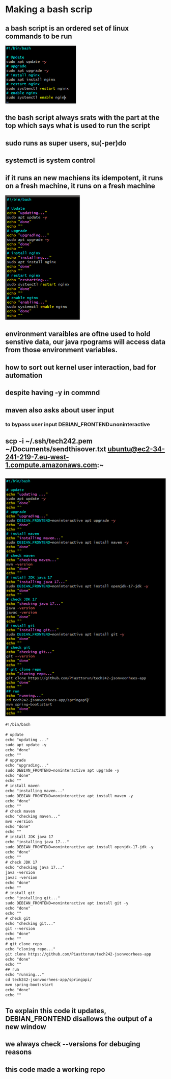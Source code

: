# Making a bash scrip
## a bash script is an ordered set of linux commands to be run
![Alt text](images/image.png)
## the bash script always srats with the part at the top which says what is used to run the script
## sudo runs as super users, su(-per)do 
## systemctl is system control

## if it runs an new machiens its idempotent, it runs on a fresh machine, it runs on a fresh machine
![Alt text](images/image2.png)

## environment varaibles are oftne used to hold senstive data, our java rpograms will access data from those environment variables.

## how to sort out kernel user interaction, bad for automation
## despite having -y in commnd
## maven also asks about user input
### to bypass user input DEBIAN_FRONTEND=noninteractive
## scp -i ~/.ssh/tech242.pem ~/Documents/sendthisover.txt ubuntu@ec2-34-241-219-7.eu-west-1.compute.amazonaws.com:~
##
![Alt text](image.png)

```
#!/bin/bash

# update
echo "updating ..."
sudo apt update -y
echo "done"
echo ""
# upgrade
echo "upgrading..."
sudo DEBIAN_FRONTEND=noninteractive apt upgrade -y
echo "done"
echo ""
# install maven
echo "installing maven..."
sudo DEBIAN_FRONTEND=noninteractive apt install maven -y
echo "done"
echo ""
# check maven
echo "checking maven..."
mvn -version
echo "done"
echo ""
# install JDK java 17
echo "installing java 17..."
sudo DEBIAN_FRONTEND=noninteractive apt install openjdk-17-jdk -y
echo "done"
echo ""
# check JDK 17
echo "checking java 17..."
java -version
javac -version
echo "done"
echo ""
# install git
echo "installing git..."
sudo DEBIAN_FRONTEND=noninteractive apt install git -y
echo "done"
echo ""
# check git
echo "checking git..."
git --version
echo "done"
echo ""
# git clone repo
echo "cloning repo..."
git clone https://github.com/Piasttorun/tech242-jsonvoorhees-app
echo "done"
echo ""
## run
echo "running..."
cd tech242-jsonvoorhees-app/springapi/
mvn spring-boot:start
echo "done"
echo ""
```
## To explain this code it updates, DEBIAN_FRONTEND disallows the output of a new window
## we always check --versions for debuging reasons
## this code made a working repo